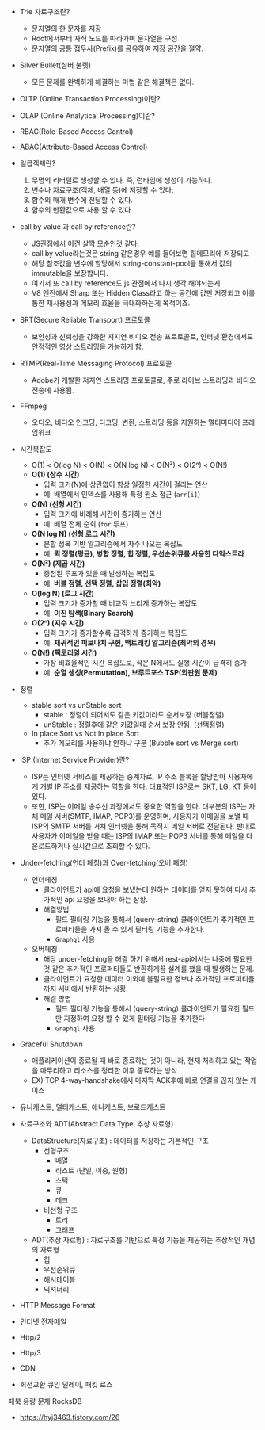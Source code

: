 
- Trie 자료구조란?
	- 문자열의 한 문자를 저장
	- Root에서부터 자식 노드를 따라가며 문자열을 구성
	- 문자열의 공통 접두사(Prefix)를 공유하여 저장 공간을 절약.
- Silver Bullet(실버 불렛)
	- 모든 문제를 완벽하게 해결하는 마법 같은 해결책은 없다.
- OLTP (Online Transaction Processing)이란?
- OLAP (Online Analytical Processing)이란?
- RBAC(Role-Based Access Control)
- ABAC(Attribute-Based Access Control)

- 일급객체란?
	1. 무명의 리터럴로 생성할 수 있다. 즉, 런타임에 생성이 가능하다.
	2. 변수나 자료구조(객체, 배열 등)에 저장할 수 있다.
	3. 함수의 매개 변수에 전달할 수 있다.
	4. 함수의 반환값으로 사용 할 수 있다.
- call by value 과 call by reference란?
	- JS관점에서 이건 살짝 모순인것 같다.
	- call by value라는것은 string 같은경우 예를 들어보면 힙메모리에 저장되고
	- 해당 참조값을 변수에 할당해서 string-constant-pool을 통해서 값의 immutable을 보장합니다.
	- 여기서 또 call by reference도 js 관점에서 다시 생각 해야되는게
	- V8 엔진에서 Sharp 또는 Hidden Class라고 하는 공간에 값만 저장되고 이를 통한 재사용성과 메모리 효율을 극대화하는게 목적이죠.

- SRT(Secure Reliable Transport) 프로토콜
	- 보안성과 신뢰성을 강화한 저지연 비디오 전송 프로토콜로, 인터넷 환경에서도 안정적인 영상 스트리밍을 가능하게 함.
- RTMP(Real-Time Messaging Protocol) 프로토콜
	- Adobe가 개발한 저지연 스트리밍 프로토콜로, 주로 라이브 스트리밍과 비디오 전송에 사용됨.
- FFmpeg
	- 오디오, 비디오 인코딩, 디코딩, 변환, 스트리밍 등을 지원하는 멀티미디어 프레임워크

- 시간복잡도
	- O(1) < O(log N) < O(N) < O(N log N) < O(N²) < O(2ⁿ) < O(N!)
	- **O(1) (상수 시간)**
	    - 입력 크기(N)에 상관없이 항상 일정한 시간이 걸리는 연산
	    - 예: 배열에서 인덱스를 사용해 특정 원소 접근 (`arr[i]`)
	- **O(N) (선형 시간)**
	    - 입력 크기에 비례해 시간이 증가하는 연산
	    - 예: 배열 전체 순회 (`for` 루프)
	- **O(N log N) (선형 로그 시간)**
	    - 분할 정복 기반 알고리즘에서 자주 나오는 복잡도
	    - 예: **퀵 정렬(평균), 병합 정렬, 힙 정렬, 우선순위큐를 사용한 다익스트라** 
	- **O(N²) (제곱 시간)**
	    - 중첩된 루프가 있을 때 발생하는 복잡도
	    - 예: **버블 정렬, 선택 정렬, 삽입 정렬(최악)**
	- **O(log N) (로그 시간)**
	    - 입력 크기가 증가할 때 비교적 느리게 증가하는 복잡도
	    - 예: **이진 탐색(Binary Search)**
	- **O(2ⁿ) (지수 시간)**
	    - 입력 크기가 증가할수록 급격하게 증가하는 복잡도
	    - 예: **재귀적인 피보나치 구현, 백트래킹 알고리즘(최악의 경우)**
	- **O(N!) (팩토리얼 시간)**
	    - 가장 비효율적인 시간 복잡도로, 작은 N에서도 실행 시간이 급격히 증가
	    - 예: **순열 생성(Permutation), 브루트포스 TSP(외판원 문제)**
- 정렬
	- stable sort vs unStable sort
		- stable : 정렬이 되어서도 같은 키값이라도 순서보장 (버블정렬)
		- unStable : 정렬후에 같은 키값일때 순서 보장 안됨. (선택정렬)
	- In place Sort vs Not In place Sort
		- 추가 메모리를 사용하냐 안하냐 구분 (Bubble sort vs Merge sort)

- ISP (Internet Service Provider)란?
	- ISP는 인터넷 서비스를 제공하는 중계자로, IP 주소 블록을 할당받아 사용자에게 개별 IP 주소를 제공하는 역할을 한다. 대표적인 ISP로는 SKT, LG, KT 등이 있다.
	- 또한, ISP는 이메일 송수신 과정에서도 중요한 역할을 한다. 대부분의 ISP는 자체 메일 서버(SMTP, IMAP, POP3)를 운영하며, 사용자가 이메일을 보낼 때 ISP의 SMTP 서버를 거쳐 인터넷을 통해 목적지 메일 서버로 전달된다. 반대로 사용자가 이메일을 받을 때는 ISP의 IMAP 또는 POP3 서버를 통해 메일을 다운로드하거나 실시간으로 조회할 수 있다.
- Under-fetching(언더 페칭)과 Over-fetching(오버 페칭)
	- 언더페칭
		- 클라이언트가 api에 요청을 보냈는데 원하는 데이터를 얻지 못하여 다시 추가적인 api 요청을 보내야 하는 상황.
		- 해결방법
			- 필드 필터링 기능을 통해서 (query-string) 클라이언트가 추가적인 프로퍼티들을 가져 올 수 있게 필터링 기능을 추가한다.
			- `Graphql` 사용
	- 오버페칭
		- 해당 under-fetching을 해결 하기 위해서 rest-api에서는 나중에 필요한것 같은 추가적인 프로퍼티들도 반환하게끔 설계를 했을 때 발생하는 문제.
		- 클라이언트가 요청한 데이터 이외에 불필요한 정보나 추가적인 프로퍼티들까지 서버에서 반환하는 상황.
		- 해결 방법
			- 필드 필터링 기능을 통해서 (query-string) 클라이언트가 필요한 필드만 지정하여 요청 할 수 있게 필터링 기능을 추가한다
			- `Graphql` 사용
- Graceful Shutdown
	- 애플리케이션이 종료될 때 바로 종료하는 것이 아니라, 현재 처리하고 있는 작업을 마무리하고 리소스를 정리한 이후 종료하는 방식
	- EX) TCP 4-way-handshake에서 마지막 ACK후에 바로 연결을 끊지 않는 케이스
- 유니캐스트, 멀티캐스트, 애니캐스트, 브로드캐스트
- 자료구조와 ADT(Abstract Data Type, 추상 자료형)
	- DataStructure(자료구조) : 데이터를 저장하는 기본적인 구조
		- 선형구조
			- 배열
			- 리스트 (단일, 이중, 원형)
			- 스택
			- 큐
			- 데크
		- 비선형 구조
			- 트리
			- 그래프
	- ADT(추상 자료형) : 자료구조를 기반으로 특정 기능을 제공하는 추상적인 개념의 자료형
		- 힙
		- 우선순위큐
		- 해시테이블
		- 딕셔너리



- HTTP Message Format
- 인터넷 전자메일
- Http/2
- Http/3
- CDN
- 회선교환 큐잉 딜레이, 패킷 로스

페북 용량 문제 RocksDB
- https://hyj3463.tistory.com/26
